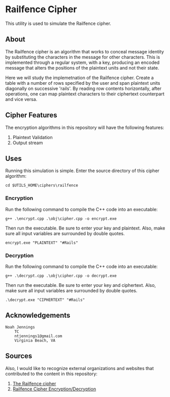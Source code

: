 # Railfence Cipher
This utility is used to simulate the Railfence cipher.

## About
The Railfence cipher is an algorithm that works to conceal message identity by substituting the characters in the message for other characters. This is implemented through a regular system, with a key, producing an encoded message that alters the positions of the plaintext units and not their state.

Here we will study the implemetnation of the Railfence cipher. Create a table with a number of rows specified by the user and span plaintext units diagonally on successive 'rails'. By reading row contents horizontally, after operations, one can map plaintext characters to their ciphertext counterpart and vice versa.

## Cipher Features

The encryption algorithms in this repository will have the following features:

1. Plaintext Validation
3. Output stream

## Uses
Running this simulation is simple. Enter the source directory of this cipher algorithm: 

```
cd $UTILS_HOME\ciphers\railfence
```

### Encryption
Run the following command to compile the C++ code into an executable:

```
g++ .\encrypt.cpp .\obj\cipher.cpp -o encrypt.exe
```

Then run the executable. Be sure to enter your key and plaintext. Also, make sure all input variables are surrounded by double quotes.

```
encrypt.exe "PLAINTEXT" "#Rails"
```

### Decryption
Run the following command to compile the C++ code into an executable:

```
g++ .\decrypt.cpp .\obj\cipher.cpp -o decrypt.exe
```

Then run the executable. Be sure to enter your key and ciphertext. Also, make sure all input variables are surrounded by double quotes.

```
.\decrypt.exe "CIPHERTEXT" "#Rails"
```

## Acknowledgements
```
Noah Jennings 
    TC 
    ntjennings1@gmail.com
    Virginia Beach, VA
```

## Sources

Also, I would like to recognize external organizations and websites that contributed to the content in this repository:

1. [The Railfence cipher](https://en.wikipedia.org/wiki/Rail_fence_cipher)
2. [Railfence Cipher Encryption/Decryption](https://www.geeksforgeeks.org/dsa/rail-fence-cipher-encryption-decryption/)